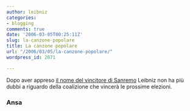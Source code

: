```yaml
---
author: leibniz
categories:
- blogging
comments: true
date: '2006-03-05T00:25:11Z'
slug: la-canzone-popolare
title: La canzone popolare
url: "/2006/03/05/la-canzone-popolare/"
wordpress_id: 2071

---
```

Dopo aver appreso [il nome del vincitore di Sanremo](http://www.ansa.it/main/notizie/fdg/200603050115233310/200603050115233310.html) Leibniz non ha più dubbi a riguardo della coalizione che vincerà le prossime elezioni.


### Ansa
